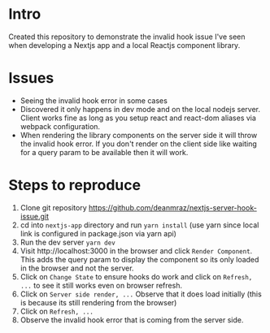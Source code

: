 # Intro
Created this repository to demonstrate the invalid hook issue I've seen when developing a Nextjs app and a local Reactjs component library.

# Issues
- Seeing the invalid hook error in some cases
- Discovered it only happens in dev mode and on the local nodejs server. Client works fine as long as you setup react and react-dom aliases via webpack configuration. 
- When rendering the library components on the server side it will throw the invalid hook error. If you don't render on the client side like waiting for a query param to be available then it will work.

# Steps to reproduce
1. Clone git repository https://github.com/deanmraz/nextjs-server-hook-issue.git
2. cd into `nextjs-app` directory and run `yarn install` (use yarn since local link is configured in package.json via yarn api)
3. Run the dev server `yarn dev`
4. Visit http://localhost:3000 in the browser and click `Render Component`. This adds the query param to display the component so its only loaded in the browser and not the server. 
5. Click on `Change State` to ensure hooks do work and click on `Refresh, ...` to see it still works even on browser refresh.
6. Click on `Server side render, ...` Observe that it does load initially (this is because its still rendering from the browser)
7. Click on `Refresh, ...`
8. Observe the invalid hook error that is coming from the server side. 